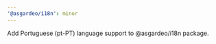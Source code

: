 ```yaml
---
'@asgardeo/i18n': minor
---
```


Add Portuguese (pt-PT) language support to @asgardeo/i18n package.
